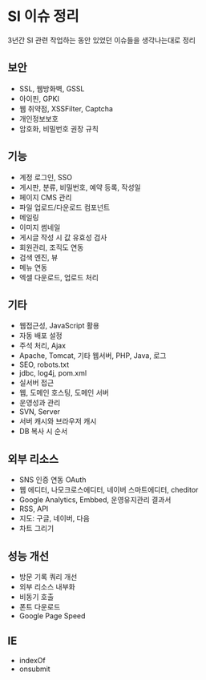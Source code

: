 # SI 이슈 정리

3년간 SI 관련 작업하는 동안 있었던 이슈들을 생각나는대로 정리

## 보안
- SSL, 웹방화벽, GSSL
- 아이핀, GPKI
- 웹 취약점, XSSFilter, Captcha
- 개인정보보호
- 암호화, 비밀번호 권장 규칙

## 기능
- 계정 로그인, SSO
- 게시판, 분류, 비밀번호, 예약 등록, 작성일
- 페이지 CMS 관리
- 파일 업로드/다운로드 컴포넌트
- 메일링
- 이미지 썸네일
- 게시글 작성 시 값 유효성 검사
- 회원관리, 조직도 연동
- 검색 엔진, 뷰
- 메뉴 연동
- 엑셀 다운로드, 업로드 처리

## 기타
- 웹접근성, JavaScript 활용
- 자동 배포 설정
- 주석 처리, Ajax
- Apache, Tomcat, 기타 웹서버, PHP, Java, 로그
- SEO, robots.txt
- jdbc, log4j, pom.xml
- 실서버 접근
- 웹, 도메인 호스팅, 도메인 서버
- 운영성과 관리
- SVN, Server
- 서버 캐시와 브라우저 캐시
- DB 복사 시 순서

## 외부 리소스
- SNS 인증 연동 OAuth
- 웹 에디터, 나모크로스에디터, 네이버 스마트에디터, cheditor
- Google Analytics, Embbed, 운영유지관리 결과서
- RSS, API
- 지도: 구글, 네이버, 다음
- 차트 그리기

## 성능 개선
- 방문 기록 쿼리 개선
- 외부 리소스 내부화
- 비동기 호출
- 폰트 다운로드
- Google Page Speed

## IE
- indexOf
- onsubmit
